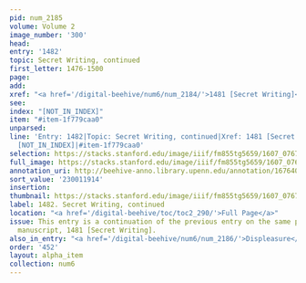 ```yaml
---
pid: num_2185
volume: Volume 2
image_number: '300'
head:
entry: '1482'
topic: Secret Writing, continued
first_letter: 1476-1500
page:
add:
xref: "<a href='/digital-beehive/num6/num_2184/'>1481 [Secret Writing]</a>"
see:
index: "[NOT_IN_INDEX]"
item: "#item-1f779caa0"
unparsed:
line: 'Entry: 1482|Topic: Secret Writing, continued|Xref: 1481 [Secret Writing]|Index:
  [NOT_IN_INDEX]|#item-1f779caa0'
selection: https://stacks.stanford.edu/image/iiif/fm855tg5659/1607_0767/891,1914,2857,293/full/0/default.jpg
full_image: https://stacks.stanford.edu/image/iiif/fm855tg5659/1607_0767/full/full/0/default.jpg
annotation_uri: http://beehive-anno.library.upenn.edu/annotation/1676406321326
sort_value: '230011914'
insertion:
thumbnail: https://stacks.stanford.edu/image/iiif/fm855tg5659/1607_0767/891,1914,600,180/250,/0/default.jpg
label: 1482. Secret Writing, continued
location: "<a href='/digital-beehive/toc/toc2_290/'>Full Page</a>"
issue: This entry is a continuation of the previous entry on the same page of the
  manuscript, 1481 [Secret Writing].
also_in_entry: "<a href='/digital-beehive/num6/num_2186/'>Displeasure</a>"
order: '452'
layout: alpha_item
collection: num6
---
```


